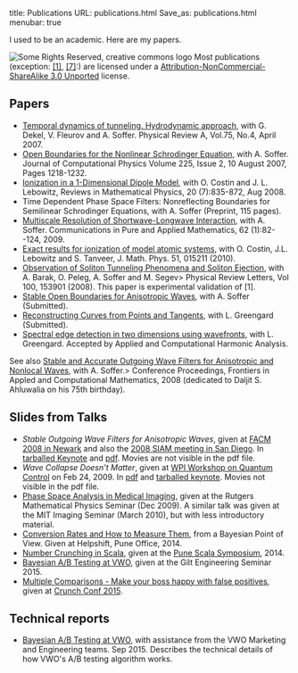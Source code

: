 title: Publications
 URL: publications.html
Save_as: publications.html
menubar: true

I used to be an academic. Here are my papers.

<img src="/media/somerights20.png" alt="Some Rights Reserved, creative commons logo">
Most publications (exception: <a href="pubs/DCFS.pdf">[1]</a>, <a href="pubs/soliton_tunneling_experiment.pdf">[7]</a>:) are licensed under a <a href="http://creativecommons.org/licenses/by-nc-sa/3.0/">Attribution-NonCommercial-ShareAlike 3.0 Unported</a> license.

## Papers

- [Temporal dynamics of tunneling. Hydrodynamic approach](pubs/DCFS.pdf), with G. Dekel, V. Fleurov and A. Soffer. Physical Review A, Vol.75, No.4, April 2007.
- [Open Boundaries for the Nonlinear Schrodinger Equation](pubs/jcp_schrodinger_tdpsf.pdf), with A. Soffer. Journal of Computational Physics Volume 225, Issue 2, 10 August 2007, Pages 1218-1232.
- [Ionization in a 1-Dimensional Dipole Model](pubs/dipole_delta.pdf), with O. Costin and J. L. Lebowitz, Reviews in Mathematical Physics, 20 (7):835-872, Aug 2008.
- Time Dependent Phase Space Filters: Nonreflecting Boundaries for Semilinear Schrodinger Equations, with A. Soffer (Preprint, 115 pages).
- [Multiscale Resolution of Shortwave-Longwave Interaction](pubs/multiscale.pdf), with A. Soffer. Communications in Pure and Applied Mathematics, 62 (1):82--124, 2009.
- [Exact results for ionization of model atomic systems](http://link.aip.org/link/?JMP/51/015211), with O. Costin, J.L. Lebowitz and S. Tanveer, J. Math. Phys. 51, 015211 (2010).
- [Observation of Soliton Tunneling Phenomena and Soliton Ejection](pubs/soliton_tunneling_experiment.pdf), with A. Barak, O. Peleg, A. Soffer and M. Segev> Physical Review Letters, Vol 100, 153901 (2008). This paper is experimental validation of [1].
- [Stable Open Boundaries for Anisotropic Waves](pubs/anisotropic_tdpsf.pdf), with A. Soffer (Submitted).
- [Reconstructing Curves from Points and Tangents](pubs/ctd.pdf), with L. Greengard (Submitted).
- [Spectral edge detection in two dimensions using wavefronts](pubs/wf_segment.pdf), with L. Greengard. Accepted by Applied and Computational Harmonic Analysis.

See also [Stable and Accurate Outgoing Wave Filters for Anisotropic and Nonlocal Waves](pubs/facm_proceedings.pdf), with A. Soffer.> Conference Proceedings, Frontiers in Appled and Computational Mathematics, 2008 (dedicated to Daljit S. Ahluwalia on his 75th birthday).

## Slides from Talks

- *Stable Outgoing Wave Filters for Anisotropic Waves*, given at [FACM 2008 in Newark](http://m.njit.edu/Events/FACM08/) and also the [2008 SIAM meeting in San Diego](http://www.siam.org/meetings/an08/program.php). In <a href="pubs/slides/SIAM_July_2008.tgz">tarballed Keynote</a> and <a href="pubs/slides/SIAM_July_2008.pdf">pdf</a>. Movies are not visible in the pdf file.
- *Wave Collapse Doesn't Matter*, given at [WPI Workshop on Quantum Control](http://www.wpi.ac.at/event_view.php?id_activity=113) on Feb 24, 2009. In [pdf](pubs/slides/wpi_wave_collapse.pdf) and [tarballed keynote](pubs/slides/wpi_wave_collapse.tar.gz). Movies not visible in the pdf file.
- [Phase Space Analysis in Medical Imaging](pubs/slides/rutgers_math_phys.pdf), given at the Rutgers Mathematical Physics Seminar (Dec 2009). A similar talk was given at the MIT Imaging Seminar (March 2010), but with less introductory material.
- [Conversion Rates and How to Measure Them](/pubs/slides/helpshift_2014/slides.html), from a Bayesian Point of View. Given at Helpshift, Pune Office, 2014.
- [Number Crunching in Scala](/pubs/slides/thoughtworks_scientific_2014/slides.html), given at the [Pune Scala Symposium](http://info.thoughtworks.com/pune-scala-symposium-april-12-registration.html), 2014.
- [Bayesian A/B Testing at VWO](/pubs/slides/gilt_bayesian_ab_2015/slides.html), given at the Gilt Engineering Seminar 2015.
- [Multiple Comparisons - Make your boss happy with false positives](/pubs/slides/crunch_conf_2015/slides.html), given at [Crunch Conf 2015](http://crunchconf.com/).

## Technical reports

- [Bayesian A/B Testing at VWO](/pubs/VWO_SmartStats_technical_whitepaper.pdf), with assistance from the VWO Marketing and Engineering teams. Sep 2015. Describes the technical details of how VWO's A/B testing algorithm works.
